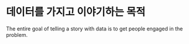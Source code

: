 # 데이터를 가지고 이야기하는 목적

The entire goal of telling a story with data is to get people engaged in the problem.